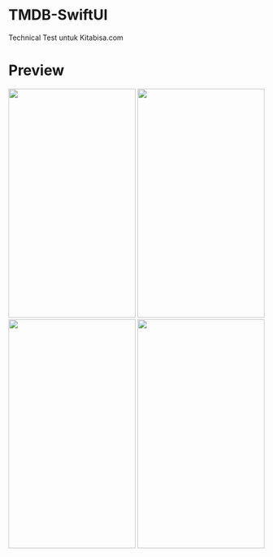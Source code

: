 
# TMDB-SwiftUI
Technical Test untuk Kitabisa.com

# Preview
<img src="https://i.ibb.co/NTZPMK6/Simulator-Screen-Shot-i-Phone-SE-2nd-generation-2020-07-03-at-17-54-43.png" width="250" height="450"> <img src="https://i.ibb.co/ZWpLdYc/Simulator-Screen-Shot-i-Phone-SE-2nd-generation-2020-07-03-at-17-56-18.png" width="250" height="450"><img src="https://i.ibb.co/3h5P63W/Simulator-Screen-Shot-i-Phone-SE-2nd-generation-2020-07-03-at-17-56-33.png" width="250" height="450"> <img src="https://i.ibb.co/HNxSnrB/Simulator-Screen-Shot-i-Phone-SE-2nd-generation-2020-07-03-at-17-56-43.png" width="250" height="450">
